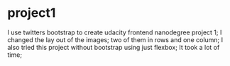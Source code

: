 # project1
I use twitters bootstrap to create udacity frontend nanodegree project 1; I changed the lay out of the images; two of them in rows and one column;
I also tried this project without bootstrap using just flexbox; It took a lot of time;
